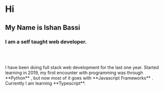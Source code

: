 # Hi
## My  Name is **Ishan Bassi**
### I am a self taught web developer.
<br  />
<br  />

<p class="test">I have been doing full stack web development for the last one year. Started learning in 2019, my first encounter with programming was through **Python** , but now most of it goes with **Javascript Frameworks** . Currently I am learning **Typescript**.</p>












